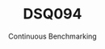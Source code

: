 ---
layout: docu
title: DSQ094
subtitle: Continuous Benchmarking
selected: TPC-DS
expanded: Benchmarking
benchmark: /individual_results/DSQ094.html
---
